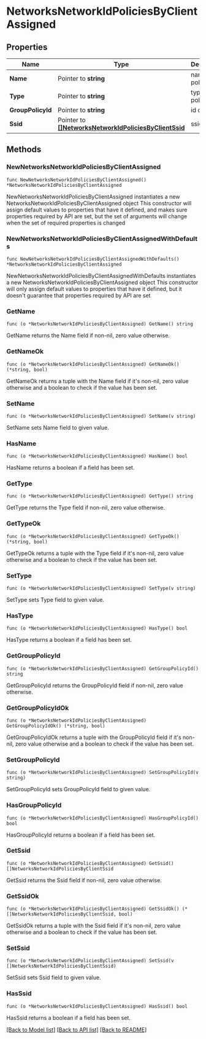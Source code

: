 # NetworksNetworkIdPoliciesByClientAssigned

## Properties

Name | Type | Description | Notes
------------ | ------------- | ------------- | -------------
**Name** | Pointer to **string** | name of policy | [optional] 
**Type** | Pointer to **string** | type of policy | [optional] 
**GroupPolicyId** | Pointer to **string** | id of policy | [optional] 
**Ssid** | Pointer to [**[]NetworksNetworkIdPoliciesByClientSsid**](NetworksNetworkIdPoliciesByClientSsid.md) | ssid | [optional] 

## Methods

### NewNetworksNetworkIdPoliciesByClientAssigned

`func NewNetworksNetworkIdPoliciesByClientAssigned() *NetworksNetworkIdPoliciesByClientAssigned`

NewNetworksNetworkIdPoliciesByClientAssigned instantiates a new NetworksNetworkIdPoliciesByClientAssigned object
This constructor will assign default values to properties that have it defined,
and makes sure properties required by API are set, but the set of arguments
will change when the set of required properties is changed

### NewNetworksNetworkIdPoliciesByClientAssignedWithDefaults

`func NewNetworksNetworkIdPoliciesByClientAssignedWithDefaults() *NetworksNetworkIdPoliciesByClientAssigned`

NewNetworksNetworkIdPoliciesByClientAssignedWithDefaults instantiates a new NetworksNetworkIdPoliciesByClientAssigned object
This constructor will only assign default values to properties that have it defined,
but it doesn't guarantee that properties required by API are set

### GetName

`func (o *NetworksNetworkIdPoliciesByClientAssigned) GetName() string`

GetName returns the Name field if non-nil, zero value otherwise.

### GetNameOk

`func (o *NetworksNetworkIdPoliciesByClientAssigned) GetNameOk() (*string, bool)`

GetNameOk returns a tuple with the Name field if it's non-nil, zero value otherwise
and a boolean to check if the value has been set.

### SetName

`func (o *NetworksNetworkIdPoliciesByClientAssigned) SetName(v string)`

SetName sets Name field to given value.

### HasName

`func (o *NetworksNetworkIdPoliciesByClientAssigned) HasName() bool`

HasName returns a boolean if a field has been set.

### GetType

`func (o *NetworksNetworkIdPoliciesByClientAssigned) GetType() string`

GetType returns the Type field if non-nil, zero value otherwise.

### GetTypeOk

`func (o *NetworksNetworkIdPoliciesByClientAssigned) GetTypeOk() (*string, bool)`

GetTypeOk returns a tuple with the Type field if it's non-nil, zero value otherwise
and a boolean to check if the value has been set.

### SetType

`func (o *NetworksNetworkIdPoliciesByClientAssigned) SetType(v string)`

SetType sets Type field to given value.

### HasType

`func (o *NetworksNetworkIdPoliciesByClientAssigned) HasType() bool`

HasType returns a boolean if a field has been set.

### GetGroupPolicyId

`func (o *NetworksNetworkIdPoliciesByClientAssigned) GetGroupPolicyId() string`

GetGroupPolicyId returns the GroupPolicyId field if non-nil, zero value otherwise.

### GetGroupPolicyIdOk

`func (o *NetworksNetworkIdPoliciesByClientAssigned) GetGroupPolicyIdOk() (*string, bool)`

GetGroupPolicyIdOk returns a tuple with the GroupPolicyId field if it's non-nil, zero value otherwise
and a boolean to check if the value has been set.

### SetGroupPolicyId

`func (o *NetworksNetworkIdPoliciesByClientAssigned) SetGroupPolicyId(v string)`

SetGroupPolicyId sets GroupPolicyId field to given value.

### HasGroupPolicyId

`func (o *NetworksNetworkIdPoliciesByClientAssigned) HasGroupPolicyId() bool`

HasGroupPolicyId returns a boolean if a field has been set.

### GetSsid

`func (o *NetworksNetworkIdPoliciesByClientAssigned) GetSsid() []NetworksNetworkIdPoliciesByClientSsid`

GetSsid returns the Ssid field if non-nil, zero value otherwise.

### GetSsidOk

`func (o *NetworksNetworkIdPoliciesByClientAssigned) GetSsidOk() (*[]NetworksNetworkIdPoliciesByClientSsid, bool)`

GetSsidOk returns a tuple with the Ssid field if it's non-nil, zero value otherwise
and a boolean to check if the value has been set.

### SetSsid

`func (o *NetworksNetworkIdPoliciesByClientAssigned) SetSsid(v []NetworksNetworkIdPoliciesByClientSsid)`

SetSsid sets Ssid field to given value.

### HasSsid

`func (o *NetworksNetworkIdPoliciesByClientAssigned) HasSsid() bool`

HasSsid returns a boolean if a field has been set.


[[Back to Model list]](../README.md#documentation-for-models) [[Back to API list]](../README.md#documentation-for-api-endpoints) [[Back to README]](../README.md)


